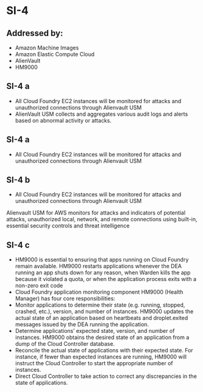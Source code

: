 # SI-4
## Addressed by:
 - Amazon Machine Images
 - Amazon Elastic Compute Cloud
 - AlienVault
 - HM9000


## SI-4 a
- All Cloud Foundry EC2 instances will be monitored for attacks and unauthorized connections through Alienvault USM
- AlienVault USM collects and aggregates various audit logs and alerts based on abnormal activity or attacks.





## SI-4 a
- All Cloud Foundry EC2 instances will be monitored for attacks and unauthorized connections through Alienvault USM


## SI-4 b
- All Cloud Foundry EC2 instances will be monitored for attacks and unauthorized connections through Alienvault USM





Alienvault USM for AWS monitors for attacks and indicators of potential attacks,  unauthorized local, network, and remote connections using  built-in, essential security controls and threat intelligence




## SI-4 c
- HM9000 is essential to ensuring that apps running on Cloud Foundry remain available. HM9000 restarts applications whenever the DEA running an app shuts down for any reason, when Warden kills the app because it violated a quota, or when the application process exits with a non-zero exit code
- Cloud Foundry application monitoring component HM9000 (Health Manager) has four core responsibilities:
- Monitor applications to determine their state (e.g. running, stopped, crashed, etc.), version, and number of instances. HM9000 updates the actual state of an application based on heartbeats and droplet.exited messages issued by the DEA running the application.
- Determine applications’ expected state, version, and number of instances. HM9000 obtains the desired state of an application from a dump of the Cloud Controller database.
- Reconcile the actual state of applications with their expected state. For instance, if fewer than expected instances are running, HM9000 will instruct the Cloud Controller to start the appropriate number of instances.
- Direct Cloud Controller to take action to correct any discrepancies in the state of applications.




